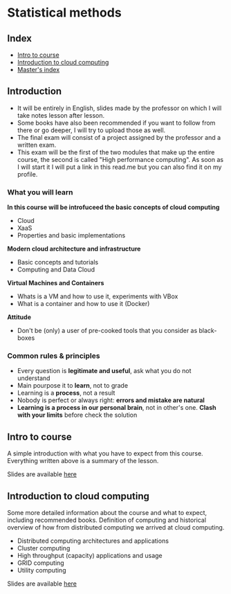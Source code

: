 # Statistical methods

## Index

+ [Intro to course](#intro-to-course)
+ [Introduction to cloud computing](#introduction-to-cloud-computing)
+ [Master's index](https://github.com/DottorBooom/Master-in-Data-Science-and-Artificial-Intelligence) 

## Introduction

+ It will be entirely in English, slides made by the professor on which I will take notes lesson after lesson.
+ Some books have also been recommended if you want to follow from there or go deeper, I will try to upload those as well.
+ The final exam will consist of a project assigned by the professor and a written exam.
+ This exam will be the first of the two modules that make up the entire course, the second is called "High performance computing". As soon as I will start it I will put a link in this read.me but you can also find it on my profile.

### What you will learn

**In this course will be introfuceed the basic concepts of cloud computing** 
+ Cloud
+ XaaS
+ Properties and basic implementations

**Modern cloud architecture and infrastructure**
+ Basic concepts and tutorials
+ Computing and Data Cloud

**Virtual Machines and Containers**
+ Whats is a VM and how to use it, experiments with VBox
+ What is a container and how to use it (Docker)

**Attitude**
+ Don't be (only) a user of pre-cooked tools that you consider as black-boxes

### Common rules & principles

+ Every question is **legitimate and useful**, ask what you do not understand
+ Main pourpose it to **learn**, not to grade
+ Learning is a **process**, not a result
+ Nobody is perfect or always right: **errors and mistake are natural**
+ **Learning is a process in our personal brain**, not in other's one. **Clash with your limits** before check the solution

## Intro to course

A simple introduction with what you have to expect from this course. Everything written above is a summary of the lesson.

Slides are available [here](Lecture_0/)

## Introduction to cloud computing

Some more detailed information about the course and what to expect, including recommended books. 
Definition of computing and historical overview of how from distributed computing we arrived at cloud computing.

+ Distributed computing architectures and applications
+ Cluster computing 
+ High throughput (capacity) applications and usage
+ GRID computing 
+ Utility computing

Slides are available [here](Lecture_1/)

